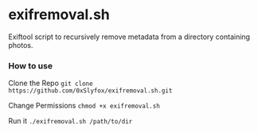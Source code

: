 # exifremoval.sh
Exiftool script to recursively remove metadata from a directory containing photos.

### How to use
Clone the Repo
`git clone https://github.com/0xSlyfox/exifremoval.sh.git`

Change Permissions
`chmod +x exifremoval.sh`

Run it
`./exifremoval.sh /path/to/dir`
